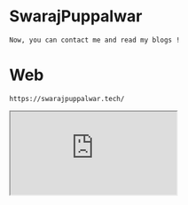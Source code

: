 # SwarajPuppalwar
    Now, you can contact me and read my blogs !
    
# Web
    https://swarajpuppalwar.tech/
<iframe src="https://openai.com/" ></iframe>
